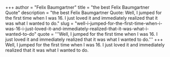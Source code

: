 +++
author = "Felix Baumgartner"
title = "the best Felix Baumgartner Quote"
description = "the best Felix Baumgartner Quote: Well, I jumped for the first time when I was 16. I just loved it and immediately realized that it was what I wanted to do."
slug = "well-i-jumped-for-the-first-time-when-i-was-16-i-just-loved-it-and-immediately-realized-that-it-was-what-i-wanted-to-do"
quote = '''Well, I jumped for the first time when I was 16. I just loved it and immediately realized that it was what I wanted to do.'''
+++
Well, I jumped for the first time when I was 16. I just loved it and immediately realized that it was what I wanted to do.
